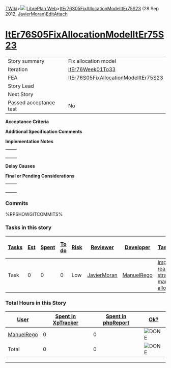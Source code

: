 [TWiki](/twiki/Main/WebHome)&gt;![](/twiki/TWiki/TWikiDocGraphics/web-bg-small.gif) [LibrePlan Web](/twiki/LibrePlan/WebHome)&gt;[ItEr76S05FixAllocationModelItEr75S23](http://wiki.libreplan-enterprise.com/twiki/LibrePlan/ItEr76S05FixAllocationModelItEr75S23 "Topic revision: 3 (28 Sep 2012 - 17:17:15)") (28 Sep 2012, [JavierMoran](/twiki/Main/JavierMoran))[Edit](http://wiki.libreplan-enterprise.com/twiki/bin/edit/LibrePlan/ItEr76S05FixAllocationModelItEr75S23?t=1520337933 "Edit this topic text")[Attach](/twiki/bin/attach/LibrePlan/ItEr76S05FixAllocationModelItEr75S23 "Attach an image or document to this topic")

 [ItEr76S05FixAllocationModelItEr75S23](/twiki/LibrePlan/ItEr76S05FixAllocationModelItEr75S23)
==========================================================================================================================================================



|                        |                                                                                                        |
|------------------------|--------------------------------------------------------------------------------------------------------|
| Story summary          | Fix allocation model                                                                                   |
| Iteration              | [ItEr76Week01To33](/twiki/LibrePlan/ItEr76Week01To33)                                         |
| FEA                    | [ItEr76S05FixAllocationModelItEr75S23](/twiki/LibrePlan/ItEr76S05FixAllocationModelItEr75S23) |
| Story Lead             |                                                                                                        |
| Next Story             |                                                                                                        |
| Passed acceptance test | No                                                                                                     |

**Acceptance Criteria**

**Additional Specification Comments**

**Implementation Notes**

|     |     |
|-----|-----|
|     |     |

**Delay Causes**

**Final or Pending Considerations**

|     |     |
|-----|-----|
|     |     |

###  Commits

%RPSHOWGITCOMMITS%

###  Tasks in this story



| [Tasks](http://wiki.libreplan-enterprise.com/twiki/LibrePlan/ItEr76S05FixAllocationModelItEr75S23?sortcol=0;table=2;up=0#sorted_table "Sort by this column") | [Est](http://wiki.libreplan-enterprise.com/twiki/LibrePlan/ItEr76S05FixAllocationModelItEr75S23?sortcol=1;table=2;up=0#sorted_table "Sort by this column") | [Spent](http://wiki.libreplan-enterprise.com/twiki/LibrePlan/ItEr76S05FixAllocationModelItEr75S23?sortcol=2;table=2;up=0#sorted_table "Sort by this column") | [To do](http://wiki.libreplan-enterprise.com/twiki/LibrePlan/ItEr76S05FixAllocationModelItEr75S23?sortcol=3;table=2;up=0#sorted_table "Sort by this column") | [Risk](http://wiki.libreplan-enterprise.com/twiki/LibrePlan/ItEr76S05FixAllocationModelItEr75S23?sortcol=4;table=2;up=0#sorted_table "Sort by this column") | [Reviewer](http://wiki.libreplan-enterprise.com/twiki/LibrePlan/ItEr76S05FixAllocationModelItEr75S23?sortcol=5;table=2;up=0#sorted_table "Sort by this column") | [Developer](http://wiki.libreplan-enterprise.com/twiki/LibrePlan/ItEr76S05FixAllocationModelItEr75S23?sortcol=6;table=2;up=0#sorted_table "Sort by this column") | [Task Name](http://wiki.libreplan-enterprise.com/twiki/LibrePlan/ItEr76S05FixAllocationModelItEr75S23?sortcol=7;table=2;up=0#sorted_table "Sort by this column") | [Start Date](http://wiki.libreplan-enterprise.com/twiki/LibrePlan/ItEr76S05FixAllocationModelItEr75S23?sortcol=8;table=2;up=0#sorted_table "Sort by this column") | [Est End Date](http://wiki.libreplan-enterprise.com/twiki/LibrePlan/ItEr76S05FixAllocationModelItEr75S23?sortcol=9;table=2;up=0#sorted_table "Sort by this column") | [End Date](http://wiki.libreplan-enterprise.com/twiki/LibrePlan/ItEr76S05FixAllocationModelItEr75S23?sortcol=10;table=2;up=0#sorted_table "Sort by this column") |
|-----------------------------------------------------------------------------------------------------------------------------------------------------------------------|---------------------------------------------------------------------------------------------------------------------------------------------------------------------|-----------------------------------------------------------------------------------------------------------------------------------------------------------------------|-----------------------------------------------------------------------------------------------------------------------------------------------------------------------|----------------------------------------------------------------------------------------------------------------------------------------------------------------------|--------------------------------------------------------------------------------------------------------------------------------------------------------------------------|---------------------------------------------------------------------------------------------------------------------------------------------------------------------------|---------------------------------------------------------------------------------------------------------------------------------------------------------------------------|----------------------------------------------------------------------------------------------------------------------------------------------------------------------------|------------------------------------------------------------------------------------------------------------------------------------------------------------------------------|---------------------------------------------------------------------------------------------------------------------------------------------------------------------------|
| Task                                                                                                                                                                  | 0                                                                                                                                                                   | 0                                                                                                                                                                     | 0                                                                                                                                                                     | Low                                                                                                                                                                  | [JavierMoran](/twiki/Main/JavierMoran)                                                                                                                          | [ManuelRego](/twiki/Main/ManuelRego)                                                                                                                             | [Implement reallocation strategy for manual allocation](/twiki/LibrePlan/AnA07S08FixAllocationModel#TasK3)                                                       |                                                                                                                                                                            |                                                                                                                                                                              |                                                                                                                                                                           |

###  Total Hours in this Story

| [User](http://wiki.libreplan-enterprise.com/twiki/LibrePlan/ItEr76S05FixAllocationModelItEr75S23?sortcol=0;table=3;up=0#sorted_table "Sort by this column") | [Spent in XpTracker](http://wiki.libreplan-enterprise.com/twiki/LibrePlan/ItEr76S05FixAllocationModelItEr75S23?sortcol=1;table=3;up=0#sorted_table "Sort by this column") | [Spent in phpReport](http://wiki.libreplan-enterprise.com/twiki/LibrePlan/ItEr76S05FixAllocationModelItEr75S23?sortcol=2;table=3;up=0#sorted_table "Sort by this column") | [Ok?](http://wiki.libreplan-enterprise.com/twiki/LibrePlan/ItEr76S05FixAllocationModelItEr75S23?sortcol=3;table=3;up=0#sorted_table "Sort by this column") |
|----------------------------------------------------------------------------------------------------------------------------------------------------------------------|------------------------------------------------------------------------------------------------------------------------------------------------------------------------------------|------------------------------------------------------------------------------------------------------------------------------------------------------------------------------------|---------------------------------------------------------------------------------------------------------------------------------------------------------------------|
| [ManuelRego](/twiki/Main/ManuelRego)                                                                                                                        | 0                                                                                                                                                                                  | 0                                                                                                                                                                                  | ![DONE](/twiki/TWiki/TWikiDocGraphics/choice-yes.gif "DONE")                                                                                                    |
| Total                                                                                                                                                                | 0                                                                                                                                                                                  | 0                                                                                                                                                                                  | ![DONE](/twiki/TWiki/TWikiDocGraphics/choice-yes.gif "DONE")                                                                                                    |

------------------------------------------------------------------------
